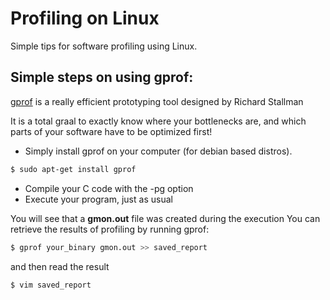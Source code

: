 # Profiling on Linux

Simple tips for software profiling using Linux.

## Simple steps on using gprof:

[gprof](http://www.cs.utah.edu/dept/old/texinfo/as/gprof.html) is a really efficient prototyping tool designed by Richard Stallman

It is a total graal to exactly know where your bottlenecks are, and which parts of your software have to be optimized first!

- Simply install gprof on your computer (for debian based distros).
```bash
$ sudo apt-get install gprof
```
- Compile your C code with the -pg option
- Execute your program, just as usual

You will see that a **gmon.out** file was created during the execution
You can retrieve the results of profiling by running gprof:
```bash
$ gprof your_binary gmon.out >> saved_report
```

and then read the result
```bash
$ vim saved_report
```
